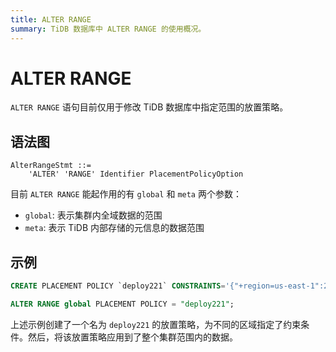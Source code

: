 ```yaml
---
title: ALTER RANGE
summary: TiDB 数据库中 ALTER RANGE 的使用概况。
---
```


# ALTER RANGE

`ALTER RANGE` 语句目前仅用于修改 TiDB 数据库中指定范围的放置策略。

## 语法图

```ebnf+diagram
AlterRangeStmt ::=
    'ALTER' 'RANGE' Identifier PlacementPolicyOption
```

目前 `ALTER RANGE` 能起作用的有 `global` 和 `meta` 两个参数：

- `global`: 表示集群内全域数据的范围
- `meta`: 表示 TiDB 内部存储的元信息的数据范围

## 示例

```sql
CREATE PLACEMENT POLICY `deploy221` CONSTRAINTS='{"+region=us-east-1":2, "+region=us-east-2": 2, "+region=us-west-1": 1}';

ALTER RANGE global PLACEMENT POLICY = "deploy221";
```

上述示例创建了一个名为 `deploy221` 的放置策略，为不同的区域指定了约束条件。然后，将该放置策略应用到了整个集群范围内的数据。